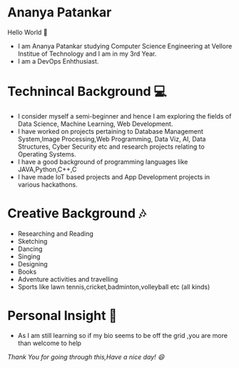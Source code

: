 # Ananya Patankar 
Hello World 👋
* I am Ananya Patankar studying Computer Science Engineering at Vellore Institue of Technology and I am in my 3rd Year.
* I am a DevOps Enhthusiast.
# Technincal Background 💻
* I consider myself a semi-beginner and hence I am exploring the fields of Data Science, Machine Learning, Web Development.
* I have worked on projects pertaining to Database Management System,Image Processing,Web Programming, Data Viz, AI, Data Structures, Cyber Security etc and research projects relating to Operating Systems.
* I have a good background of programming languages like JAVA,Python,C++,C
* I have made IoT based projects and App Development projects in various hackathons.
# Creative Background 🎶
* Researching and Reading
* Sketching
* Dancing
* Singing
* Designing
* Books
* Adventure activities and travelling
* Sports like lawn tennis,cricket,badminton,volleyball etc (all kinds)
# Personal Insight 💜
* As I am still learning so if my bio seems to be off the grid ,you are more than welcome to help

*Thank You for going through this,Have a nice day! 😄*
